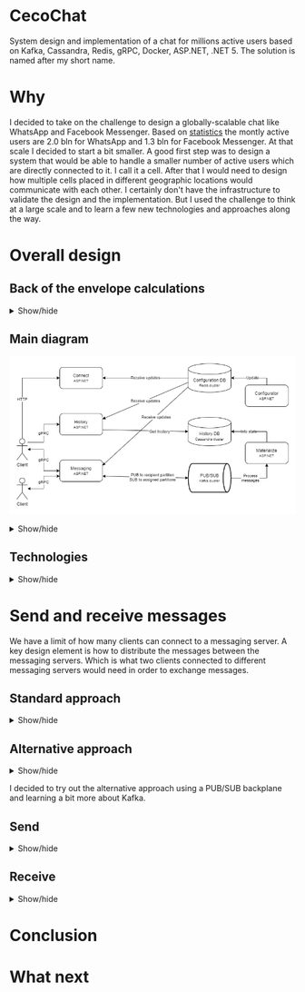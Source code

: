 # CecoChat

System design and implementation of a chat for millions active users based on Kafka, Cassandra, Redis, gRPC, Docker, ASP.NET, .NET 5. The solution is named after my short name.

# Why

I decided to take on the challenge to design a globally-scalable chat like WhatsApp and Facebook Messenger. Based on [statistics](https://www.statista.com/statistics/258749/most-popular-global-mobile-messenger-apps/) the montly active users are 2.0 bln for WhatsApp and 1.3 bln for Facebook Messenger. At that scale I decided to start a bit smaller. A good first step was to design a system that would be able to handle a smaller number of active users which are directly connected to it. I call it a cell. After that I would need to design how multiple cells placed in different geographic locations would communicate with each other. I certainly don't have the infrastructure to validate the design and the implementation. But I used the challenge to think at a large scale and to learn a few new technologies and approaches along the way.

# Overall design

## Back of the envelope calculations

<details>
<summary>Show/hide</summary>

The [docs](docs/) folder contains the detailed calculations. A messaging server is the server to which users directly connect to. A key limit I impose is `50K connections per messaging server`. A simple calculation tells that `2K messaging servers` are needed in order to support `100 mln active users`.

Throughput-wise a limit of `256 bytes per message` with `640 mln users` spread throughout the day each of which sends `64 messages per day` gives us `116 MB/s for the cell` or `0.06 MB/s per messaging server`.

Calculating a peak usage for `1 hour` daily where 80% of the maximum users - `80 mln active users` send 50% of their daily messages - `32 messages` we get `174 MB/s for the cell` or `0.09 MB/s per messaging server`.

These numbers do not take into account the security and transport data overhead. Numbers are not small when we look at the cell as a whole. But for a single messaging server the throughput is tiny. Note that this traffic would be multiplied. For example sending a message would require that data to be passed between different layers, possibly to multiple recipients and stored multiple times in order to enable faster querying.

</details>

## Main diagram

![Main diagram](docs/images/cecochat-01-overall.png)

<details>
<summary>Show/hide</summary>

Clients connect to messaging servers in order to chat. Messaging servers communicate with each other indirectly using a PUB/SUB backplane. The PUB/SUB backplane also acts like an event log. Materialize servers transform messages from the event log into a history database which is the source of truth. The history is available for querying by the clients via history servers. Clients obtain the addresses for the messaging and history server from a connect server. The messaging, history, connect servers use dynamic configuration which is updated centrally. All of this is powered by a deployment infrastructure which takes care of failover, growth and shrinking of the different server sets based on load.

All the diagrams are in the [docs](docs/) folder and [draw.io](https://app.diagrams.net/) is needed in order to view them. From the `Help` item in the menu a desktop tool could be downloaded, if preferred. Currently this is the [link with the releases](https://github.com/jgraph/drawio-desktop/releases).

</details>

## Technologies

<details>
<summary>Show/hide</summary>

* Clients use HTTP when they need to find out where to connect. After that gRPC is utilized in order to obtain history and exchange messages. gRPC is language-agnostic, which is important for the variety of front-end technologies. It is lightweight and performant. It is based on HTTP/2 which allows for both inter-operability and optimizations from the protocol. gRPC uses full-duplex communication. Unfortunately support for some of the languages isn't perfect and things like error handling could be improved.

* PUB/SUB backplane uses Kafka. It is a scalable message broker enabling superb throughput due to its balanced distribution of topic-partition leadership throughout the cluster. It is fault-tolerant and persists messages. Kafka allows different consumer groups each of which can process messages independently from each other. The pull model allows consumers to process messages at their own rate. Kafka can be tuned for either low latency, high-throughput or something in-between. It is a good solution for an event log, especially when processing a single message is fast.

* History database uses Cassandra. It is suitable for small fast writes and range queries both of which are good for our use-case. Cassandra has built-in partitioning and supports multi data-center replication. It allows precise control over the consistency used for writes and reads.

* Configuration database uses Redis. It is fast and easy to use. Redis supports PUB/SUB used for notifying subscribers about configuration changes.

* Docker is used for a containerization technology mainly because of its maturity and popularity.

* Most of the servers use ASP.NET and .NET 5. Even though they could be implemented as a background services/daemons ASP.NET allows easy support for health checks and monitoring based on HTTP. The Kestrel server is performant and has integration with gRPC. In general .NET is a very mature, widely-used, feature-rich and well supported development platform.

</details>

# Send and receive messages

We have a limit of how many clients can connect to a messaging server. A key design element is how to distribute the messages between the messaging servers. Which is what two clients connected to different messaging servers would need in order to exchange messages.

## Standard approach

<details>
<summary>Show/hide</summary>

The standard approach which I observed a few times when I researched this problem was for the messaging servers to communicate directly.

The benefits of this approach are:

* Lower latency because of the direct communication.
* Standard load-balancing when a user connects initially to a single messaging server.
* Messaging servers are stateless.

Drawbacks are not small:

* Each messaging server needs to know which other messaging server the recepient of the message is connected to
  - One option is each messaging server to keep an in-memory data structure for the up to 100 mln clients which isn't something easy to implement, especially if we take into account the fact that this data structure needs to be thread-safe. A hashtable, b-trees or some variant of trie are possible options.
  - Another option is to offload the storage of this knowledge to a configuration database cluster. This would increase the latency of course.
* Messaging servers need to keep open connections between each other. This does not play well with one of the key limits in the system which is the number of connections to a messaging server.
* Messaging servers need to know when one of them fails and re-establish the connection to its replacement.
* Consistency of the data would be harder since the two logical operations required for message processing would be separate instead of an atomic single one.
  - Sending the message to its recipient(s) by calling one (or multiple for group chats) messaging servers
  - Persisting the message into the history database

</details>

## Alternative approach

<details>
<summary>Show/hide</summary>

I decided to explore a different approach for dealing with the drawbacks from the standard one. It is to rely on a PUB/SUB backplane resulting in indirect communication between messaging servers. The PUB/SUB backplane also acts like an event log.

The benefits are:

* Messaging server needs to know only the topic (or in the case of Kafka - the topic partition) for the recipient, which is something easily calculated locally. It still needs to keep connections to the Kafka cluster nodes but they are smaller in number.
* Messaging servers do not need to know about and keep connection between each other.
* Consistency problem is partially solved since message processing when a message is received is a single action - placing the message in the PUB/SUB backplane. Of course this implies using a PUB/SUB technology like Kafka which allows different consumer groups which process messages independently from each other. And at the very best what we have is eventual consistency.

The drawbacks, just like the benefits, are the opposite from the previous approach

* Higher latency because of the indirect communication, especially if we persist the message in Kafka to not just the leader but to at least 1 more in-sync replica.
* Load-balancing becomes non-trivial, since balanced distribution of topic partitions between all messaging servers now become crucial. Manually assigning topic partitions in Kafka is considered a custom approach, compared to the built-in auto-balancing.
* The messaging servers become stateful since they are now bound to 2 things.
  - Each messaging server needs to listen to a specific set of topic partitions. This can be solved via centraized configuration but there are tricky details.
  - Each messaging server is the only one responsible to the set of clients which use the mentioned topic partitions. The deployment infrastructure can keep idle messaging servers ready to replace ones declared dead.

</details>

I decided to try out the alternative approach using a PUB/SUB backplane and learning a bit more about Kafka.

## Send

<details>
<summary>Show/hide</summary>

![Send messages](docs/images/cecochat-02-message-send.png)

Sending messages relies on a formula in order to calculate which topic partition the recipient is assigned to.

```
Recipient Kafka partition = Hash(Recipient ID) % Partition count
```

As hinted, typically Kafka uses auto-partitioning when sending messages, so doing it manually is not the standard way. But in our case it is required since each messaging server consumer is stateful - the clients connected to it are assigned to specific partitions. Fortunately the .NET clients API has these capabilities.

The hash function needs to be stable because it would be run on multiple different servers. It needs to provide an excellent distribution since we don't want hot partitions. And since this is the same function which is used to decide which messaging server each client connects to - we don't want to hit our messaging server connection number limit. The performance requirements are not key, it just doesn't need to be slow. I used [FNV](https://en.wikipedia.org/wiki/Fowler%E2%80%93Noll%E2%80%93Vo_hash_function) which satisfied the requirements. I [checked](check/) how it behaves and its total distribution deviation and max one are small enough.

</details>

## Receive

<details>
<summary>Show/hide</summary>

![Receive messages](docs/images/cecochat-03-message-receive.png)

Each messaging server is stateful. It is manually assigned a number of Kafka partitions and consumes messages only from them. Additionally only clients whose user ID is assigned to one of those same partitions connect to that messaging server.

</details>

# Conclusion

# What next
